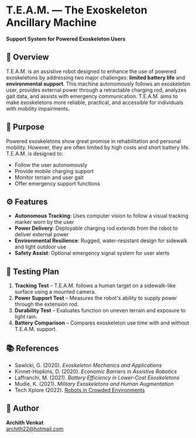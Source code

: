 # T.E.A.M. — The Exoskeleton Ancillary Machine  
**Support System for Powered Exoskeleton Users**

## 📌 Overview  
T.E.A.M. is an assistive robot designed to enhance the use of powered exoskeletons by addressing two major challenges: **limited battery life** and **environmental support**. This machine autonomously follows an exoskeleton user, provides external power through a retractable charging rod, analyzes gait data, and assists with emergency communication. T.E.A.M. aims to make exoskeletons more reliable, practical, and accessible for individuals with mobility impairments.

## 🎯 Purpose  
Powered exoskeletons show great promise in rehabilitation and personal mobility. However, they are often limited by high costs and short battery life. T.E.A.M. is designed to:
- Follow the user autonomously
- Provide mobile charging support
- Monitor terrain and user gait
- Offer emergency support functions

## ⚙️ Features  
- **Autonomous Tracking**: Uses computer vision to follow a visual tracking marker worn by the user  
- **Power Delivery**: Deployable charging rod extends from the robot to deliver external power  
- **Environmental Resilience**: Rugged, water-resistant design for sidewalk and light outdoor use  
- **Safety Assist**: Optional emergency signal system for user alerts

## 🧪 Testing Plan  
1. **Tracking Test** – T.E.A.M. follows a human target on a sidewalk-like surface using a mounted camera.  
2. **Power Support Test** – Measures the robot's ability to supply power through the extension rod.  
3. **Durability Test** – Evaluates function on uneven terrain and exposure to light rain.  
4. **Battery Comparison** – Compares exoskeleton use time with and without T.E.A.M. support.


## 📚 References  
- Sawicki, G. (2020). *Exoskeleton Mechanics and Applications*  
- Kinnet-Hopkins, D. (2020). *Economic Barriers in Assistive Robotics*  
- Laffranchi, M. (2021). *Battery Efficiency in Lower-Cost Exoskeletons*  
- Mudie, K. (2021). *Military Exoskeletons and Human Augmentation*  
- Tech Xplore (2022). [Robots in Crowded Environments](https://techxplore.com/news/2022-06-robots-humans-crowded-environments.html)

## 👤 Author  
**Archith Venkat**  
archith22@hotmail.com
